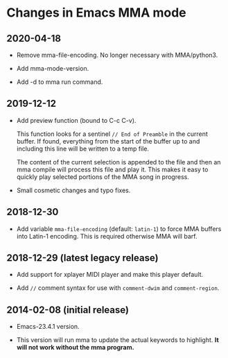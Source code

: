 # Changes in Emacs MMA mode

## 2020-04-18

* Remove mma-file-encoding. No longer necessary with MMA/python3.

* Add mma-mode-version.

* Add -d to mma run command.

## 2019-12-12

* Add preview function (bound to C-c C-v).

  This function looks for a sentinel `// End of Preamble` in the
  current buffer. If found, everything from the start of the buffer up to and
  including this line will be written to a temp file.
  
  The content of the current selection is appended to the file and
  then an mma compile will process this file and play it. This makes
  it easy to quickly play selected portions of the MMA song in
  progress.

* Small cosmetic changes and typo fixes.

## 2018-12-30

* Add variable `mma-file-encoding` (default: `latin-1`) to force MMA
  buffers into Latin-1 encoding. This is required otherwise MMA will
  barf.

## 2018-12-29 (latest legacy release)

* Add support for xplayer MIDI player and make this player default.

* Add `//` comment syntax for use with `comment-dwim` and
  `comment-region`.
  
## 2014-02-08 (initial release)

* Emacs-23.4.1 version.

* This version will run mma to update the actual keywords to highlight.
  **It will not work without the mma program.**

